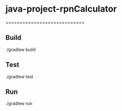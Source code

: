 # java-project-rpnCalculator
============================

Build
-----------

./gradlew build

Test
------------

./gradlew test

Run
-----------

./gradlew run
